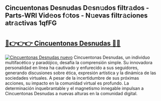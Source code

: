 ## Cincuentonas Desnudas D𝚎sn𝚞dos filtr𝚊dos - Parts-WRl Vid𝚎os f𝚘tos - N𝚞evas filtr𝚊ciones atr𝚊ctivas 1qfFG

# <h2><a href="http://mbc7m9.tromn.icu/?c=Cincuentonas+Desnudas">🔗👉👉👉 Cincuentonas Desnudas 🔗🔗</a></h2>

[![Cincuentonas Desnudas nuevo](https://i.imgur.com/pEAQMta.gif)](http://mbc7m9.tromn.icu/?c=Cincuentonas+Desnudas)
Cincuentonas Desnudas, un individuo multifacético y paradójico, desafía la comprensión simple. Su innovadora personalidad en línea ha cautivado y enfurecido a sus seguidores, generando discusiones sobre ética, expresión artística y la dinámica de las sociedades virtuales. A pesar de la incertidumbre de sus próximas acciones, su impacto en la comunidad virtual es profundo. La determinación inquebrantable y el magnetismo innegable impulsan a Cincuentonas Desnudas a nuevas alturas en la comunidad digital.
